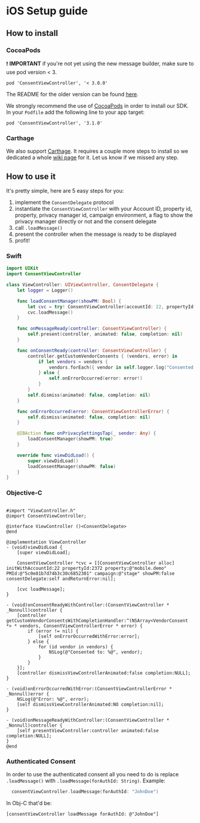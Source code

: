 
# iOS Setup guide

## How to install

### CocoaPods
:heavy_exclamation_mark: **IMPORTANT** if you're not yet using the new message builder, make sure to use pod version < 3.
```
pod 'ConsentViewController', '< 3.0.0'
```
The README for the older version can be found [here](https://github.com/SourcePointUSA/ios-cmp-app/blob/d3c999a2245d2e5660806321c3979eaa32838642/README.md).


We strongly recommend the use of [CocoaPods](https://cocoapods.org) in order to install our SDK.
In your `Podfile` add the following line to your app target:

```
pod 'ConsentViewController', '3.1.0'
```
### Carthage
We also support [Carthage](https://github.com/Carthage/Carthage). It requires a couple more steps to install so we dedicated a whole [wiki page](https://github.com/SourcePointUSA/ios-cmp-app/wiki/Step-by-step-guide-for-Carthage) for it.
Let us know if we missed any step.

## How to use it

It's pretty simple, here are 5 easy steps for you:

1. implement the `ConsentDelegate` protocol
2. instantiate the `ConsentViewController` with your Account ID, property id, property, privacy manager id, campaign environment, a flag to show the privacy manager directly or not and the consent delegate
3. call `.loadMessage()`
4. present the controller when the message is ready to be displayed
5. profit!

### Swift
```swift
import UIKit
import ConsentViewController

class ViewController: UIViewController, ConsentDelegate {
    let logger = Logger()

    func loadConsentManager(showPM: Bool) {
        let cvc = try! ConsentViewController(accountId: 22, propertyId: 2372, property: "mobile.demo", PMId: "5c0e81b7d74b3c30c6852301", campaign: "stage", showPM: showPM, consentDelegate: self)
        cvc.loadMessage()
    }

    func onMessageReady(controller: ConsentViewController) {
        self.present(controller, animated: false, completion: nil)
    }

    func onConsentReady(controller: ConsentViewController) {
        controller.getCustomVendorConsents { (vendors, error) in
            if let vendors = vendors {
                vendors.forEach({ vendor in self.logger.log("Consented to: %{public}@)", [vendor]) })
            } else {
                self.onErrorOccurred(error: error!)
            }
        }
        self.dismiss(animated: false, completion: nil)
    }

    func onErrorOccurred(error: ConsentViewControllerError) {
        self.dismiss(animated: false, completion: nil)
    }

    @IBAction func onPrivacySettingsTap(_ sender: Any) {
        loadConsentManager(showPM: true)
    }

    override func viewDidLoad() {
        super.viewDidLoad()
        loadConsentManager(showPM: false)
    }
}
```

### Objective-C
```obj-c

#import "ViewController.h"
@import ConsentViewController;

@interface ViewController ()<ConsentDelegate>
@end

@implementation ViewController
- (void)viewDidLoad {
    [super viewDidLoad];

    ConsentViewController *cvc = [[ConsentViewController alloc] initWithAccountId:22 propertyId:2372 property:@"mobile.demo" PMId:@"5c0e81b7d74b3c30c6852301" campaign:@"stage" showPM:false consentDelegate:self andReturnError:nil];

    [cvc loadMessage];
}

- (void)onConsentReadyWithController:(ConsentViewController * _Nonnull)controller {
    [controller getCustomVendorConsentsWithCompletionHandler:^(NSArray<VendorConsent *> * vendors, ConsentViewControllerError * error) {
        if (error != nil) {
            [self onErrorOccurredWithError:error];
        } else {
            for (id vendor in vendors) {
                NSLog(@"Consented to: %@", vendor);
            }
        }
    }];
    [controller dismissViewControllerAnimated:false completion:NULL];
}

- (void)onErrorOccurredWithError:(ConsentViewControllerError * _Nonnull)error {
    NSLog(@"Error: %@", error);
    [self dismissViewControllerAnimated:NO completion:nil];
}

- (void)onMessageReadyWithController:(ConsentViewController * _Nonnull)controller {
    [self presentViewController:controller animated:false completion:NULL];
}
@end

```

### Authenticated Consent

In order to use the authenticated consent all you need to do is replace `.loadMessage()` with `.loadMessage(forAuthId: String)`. Example:

```swift
  consentViewController.loadMessage(forAuthId: "JohnDoe")
```

In Obj-C that'd be: 
```objc
[consentViewController loadMessage forAuthId: @"JohnDoe"]
```
